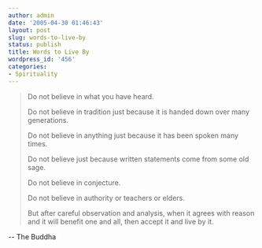 ```yaml
---
author: admin
date: '2005-04-30 01:46:43'
layout: post
slug: words-to-live-by
status: publish
title: Words to Live By
wordpress_id: '456'
categories:
- Spirituality
---
```

<blockquote>Do not believe in what you have heard.

Do not believe in tradition just because it is handed down over many generations.

Do not believe in anything just because it has been spoken many times.

Do not believe just because written statements come from some old sage.

Do not believe in conjecture.

Do not believe in authority or teachers or elders.

But after careful observation and analysis, when it agrees with reason and it will benefit one and all, then accept it and live by it.</blockquote>-- The Buddha
